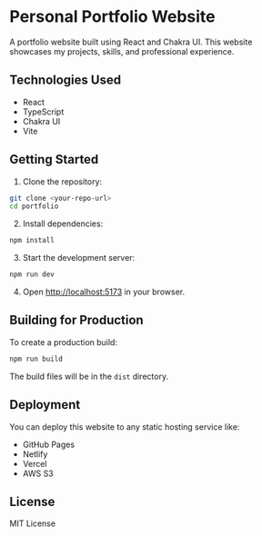 # Personal Portfolio Website

A portfolio website built using React and Chakra UI. This website showcases my projects, skills, and professional experience.

## Technologies Used

- React
- TypeScript
- Chakra UI
- Vite

## Getting Started

1. Clone the repository:
```bash
git clone <your-repo-url>
cd portfolio
```

2. Install dependencies:
```bash
npm install
```

3. Start the development server:
```bash
npm run dev
```

4. Open [http://localhost:5173](http://localhost:5173) in your browser.

## Building for Production

To create a production build:

```bash
npm run build
```

The build files will be in the `dist` directory.

## Deployment

You can deploy this website to any static hosting service like:
- GitHub Pages
- Netlify
- Vercel
- AWS S3

## License

MIT License
